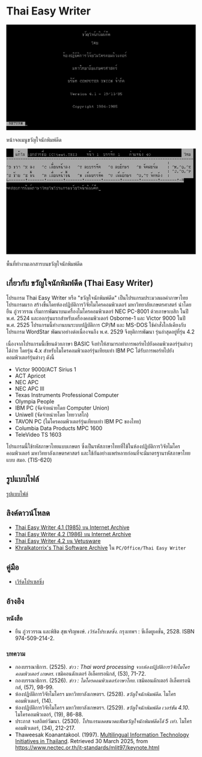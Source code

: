 # Thai Easy Writer

![Thai Easy Writer 4.1 Main Screen](./resources/thaieasy4.1_main_screen.png)

หน้าจอเมนูขวัญใจนักพิมพ์ดีด

![Thai Easy Writer 4.1 Editor](./resources/thaieasy4.1_editor.png)

พื้นที่ทำงานเอกสารบนขวัญใจนักพิมพ์ดีด

## เกี่ยวกับ ขวัญใจนักพิมพ์ดีด (Thai Easy Writer)

โปรแกรม Thai Easy Writer หรือ "ขวัญใจนักพิมพ์ดีด" เป็นโปรแกรมประมวลผลคำภาษาไทยโปรแกรมแรก สร้างขึ้นโดยห้องปฏิบัติการวิจัยไมโครคอมพิวเตอร์ มหาวิทยาลัยเกษตรศาสตร์ นำโดย ยืน ภู่วรวรรณ  เริ่มการพัฒนาบนเครื่องไมโครคอมพิวเตอร์ NEC PC-8001 ด้วยภาษาเบสิก ในปี พ.ศ. 2524 และออกรุ่นแรกสำหรับเครื่องคอมพิวเตอร์ Osborne-1 และ Victor 9000 ในปี พ.ศ. 2525  โปรแกรมนี้ทำงานบนระบบปฏิบัติการ CP/M และ MS-DOS ใช้คำสั่งใกล้เคียงกับโปรแกรม WordStar พัฒนาอย่างต่อเนื่องจนถึง พ.ศ. 2529 จึงยุติการพัฒนา รุ่นล่าสุดอยู่ที่รุ่น 4.2

เนื่องจากโปรแกรมนี้เขียนด้วยภาษา BASIC จึงทำให้สามารถทำการพอร์ทไปยังคอมพิวเตอร์รุ่นต่างๆ ได้ง่าย  โดยรุ่น 4.x สำหรับไมโครคอมพิวเตอร์รุ่นเทียบเท่า IBM PC ได้รับการพอร์ทไปยังคอมพิวเตอร์รุ่นต่างๆ ดังนี้
- Victor 9000/ACT Sirius 1
- ACT Apricot
- NEC APC
- NEC APC III
- Texas Instruments Professional Computer
- Olympia People
- IBM PC (จัดจำหน่ายโดย Computer Union)
- Uniwell (จัดจำหน่ายโดย ไทยวาสโก)
- TAVON PC (ไมโครคอมพิวเตอร์รุ่นเทียบเท่า IBM PC ของไทย)
- Columbia Data Products MPC 1600
- TeleVideo TS 1603

โปรแกรมนี้ใช้รหัสภาษาไทยแบบเกษตร ซึ่งเป็นรหัสภาษาไทยที่ใช้ในห้องปฏิบัติการวิจัยไมโครคอมพิวเตอร์ มหาวิทยาลังเกษตรศาสตร์ และใช้กันอย่างแพร่หลายก่อนที่จะมีมาตรฐานรหัสภาษาไทยแบบ สมอ. (TIS-620)

## รูปแบบไฟล์

[รูปแบบไฟล์](fmt_ThaiEasy_Writer.md)

## ลิงค์ดาวน์โหลด

- [Thai Easy Writer 4.1 (1985) บน Internet Archive](https://archive.org/details/thai-easy-writer-4.1/)
- [Thai Easy Writer 4.2 (1986) บน Internet Archive](https://archive.org/details/thai-easy-writer-4.2/)
- [Thai Easy Writer 4.2 บน Vetusware](https://vetusware.com/download/Thai%20Easy%20Writer%204.2%20TH/?id=18067)
- [Khralkatorrix's Thai Software Archive](https://mega.nz/folder/n9MDlbhB#33wlBLjLgh_tTo7NVkcxRQ) ใน `PC/Office/Thai Easy Writer`

## คู่มือ

- [เวิร์ดโปรเซสซิ่ง](https://archive.org/details/wordprocessing_1989)

## อ้างอิง

### หนังสือ

* ยืน ภู่วรวรรณ และพิชิต สุขเจริญพงษ์. *เวิร์ดโปรเซสซิ่ง*. กรุงเทพฯ : ซีเอ็ดยูเคชั่น, 2528. ISBN 974-509-214-2.

### บทความ

* กองบรรณาธิการ. (2525). *ข่าว : Thai word processing จากห้องปฏิบัติการวิจัยไมโครคอมพิวเตอร์ เกษตร*. เซมิคอนดักเตอร์ อิเล็คทรอนิกส์, (53), 71-72.
* กองบรรณาธิการ. (2526). *ข่าว : ไมโครคอมพิวเตอร์ภาษาไทย*. เซมิคอนดักเตอร์ อิเล็คทรอนิกส์, (57), 98-99.
* ห้องปฏิบัติการวิจัยไมโครฯ มหาวิทยาลังเกษตรฯ. (2528). *ขวัญใจนักพิมพ์ดีด*. ไมโครคอมพิวเตอร์, (14).
* ห้องปฏิบัติการวิจัยไมโครฯ มหาวิทยาลังเกษตรฯ. (2529). *ขวัญใจนักพิมพ์ดีด เวอร์ชัน 4.10*. ไมโครคอมพิวเตอร์, (19), 86-88.
* ประภาส จงสถิตย์วัฒนา. (2530). *โปรแกรมลดขนาดแฟ้มขวัญใจนักพิมพ์ดีดได้ 5 เท่า*. ไมโครคอมพิวเตอร์, (34), 212-217.
* Thaweesak Koanantakool. (1997). [Multilingual Information Technology Initiatives in Thailand](https://www.nectec.or.th/it-standards/mlit97/keynote.html). Retrieved 30 March 2025, from https://www.nectec.or.th/it-standards/mlit97/keynote.html
